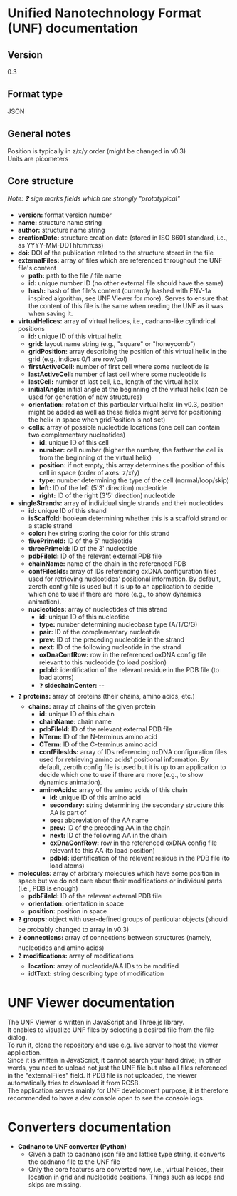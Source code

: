 # Unified Nanotechnology Format (UNF) documentation

## Version
0.3

## Format type
JSON

## General notes
Position is typically in z/x/y order (might be changed in v0.3)  
Units are picometers

## Core structure
*Note: :question: sign marks fields which are strongly "prototypical"*
- **version:** format version number
- **name:** structure name string
- **author:** structure name string  
- **creationDate:** structure creation date (stored in ISO 8601 standard, i.e., as YYYY-MM-DDThh:mm:ss) 
- **doi:** DOI of the publication related to the structure stored in the file  
- **externalFiles:** array of files which are referenced throughout the UNF file's content
  - **path:** path to the file / file name
  - **id:** unique number ID (no other external file should have the same)
  - **hash:** hash of the file's content (currently hashed with FNV-1a inspired algorithm, see UNF Viewer for more). Serves to ensure that the content of this file is the same when reading the UNF as it was when saving it.
- **virtualHelices:** array of virtual helices, i.e., cadnano-like cylindrical positions
  - **id:** unique ID of this virtual helix
  - **grid:** layout name string (e.g., "square" or "honeycomb")
  - **gridPosition:** array describing the position of this virtual helix in the grid (e.g., indices 0/1 are row/col)
  - **firstActiveCell:** number of first cell where some nucleotide is
  - **lastActiveCell:** number of last cell where some nucleotide is
  - **lastCell:** number of last cell, i.e., length of the virtual helix
  - **initialAngle:** initial angle at the beginning of the virtual helix (can be used for generation of new structures)
  - **orientation:** rotation of this particular virtual helix (in v0.3, position might be added as well as these fields might serve for positioning the helix in space when gridPosition is not set)
  - **cells:** array of possible nucleotide locations (one cell can contain two complementary nucleotides)
    - **id:** unique ID of this cell
    - **number:** cell number (higher the number, the farther the cell is from the beginning of the virtual helix)
    - **position:** if not empty, this array determines the position of this cell in space (order of axes: z/x/y)
    - **type:** number determining the type of the cell (normal/loop/skip)
    - **left:** ID of the left (5'3' direction) nucleotide
    - **right:** ID of the right (3'5' direction) nucleotide
- **singleStrands:** array of individual single strands and their nucleotides
  - **id:** unique ID of this strand
  - **isScaffold:** boolean determining whether this is a scaffold strand or a staple strand
  - **color:** hex string storing the color for this strand
  - **fivePrimeId:** ID of the 5' nucleotide
  - **threePrimeId:** ID of the 3' nucleotide
  - **pdbFileId:** ID of the relevant external PDB file
  - **chainName:** name of the chain in the referenced PDB
  - **confFilesIds:** array of IDs referencing oxDNA configuration files used for retrieving nucleotides' positional information. By default, zeroth config file is used but it is up to an application to decide which one to use if there are more (e.g., to show dynamics animation).
  - **nucleotides:** array of nucleotides of this strand
      - **id:** unique ID of this nucleotide
      - **type:** number determining nucleobase type (A/T/C/G)
      - **pair:** ID of the complementary nucleotide
      - **prev:** ID of the preceding nucleotide in the strand
      - **next:** ID of the following nucleotide in the strand
      - **oxDnaConfRow:** row in the referenced oxDNA config file relevant to this nucleotide (to load position)
      - **pdbId:** identification of the relevant residue in the PDB file (to load atoms)
      - :question: **sidechainCenter:** --
- :question: **proteins:** array of proteins (their chains, amino acids, etc.)
  - **chains:** array of chains of the given protein
    - **id:** unique ID of this chain
    - **chainName:** chain name
    - **pdbFileId:** ID of the relevant external PDB file
    - **NTerm:** ID of the N-terminus amino acid
    - **CTerm:** ID of the C-terminus amino acid
    - **confFilesIds:** array of IDs referencing oxDNA configuration files used for retrieving amino acids' positional information. By default, zeroth config file is used but it is up to an application to decide which one to use if there are more (e.g., to show dynamics animation).
    - **aminoAcids:** array of the amino acids of this chain
      - **id:** unique ID of this amino acid
      - **secondary:** string determining the secondary structure this AA is part of
      - **seq:** abbreviation of the AA name
      - **prev:** ID of the preceding AA in the chain
      - **next:** ID of the following AA in the chain
      - **oxDnaConfRow:** row in the referenced oxDNA config file relevant to this AA (to load position)
      - **pdbId:** identification of the relevant residue in the PDB file (to load atoms)
- **molecules:** array of arbitrary molecules which have some position in space but we do not care about their modifications or individual parts (i.e., PDB is enough)
  - **pdbFileId:** ID of the relevant external PDB file
  - **orientation:** orientation in space
  - **position:** position in space
- :question: **groups:** object with user-defined groups of particular objects (should be probably changed to array in v0.3)
- :question: **connections:** array of connections between structures (namely, nucleotides and amino acids)
- :question: **modifications:** array of modifications
  - **location:** array of nucleotide/AA IDs to be modified
  - **idtText:** string describing type of modification

# UNF Viewer documentation
The UNF Viewer is written in JavaScript and Three.js library.    
It enables to visualize UNF files by selecting a desired file from the file dialog.  
To run it, clone the repository and use e.g. live server to host the viewer application.    
Since it is written in JavaScript, it cannot search your hard drive; in other words, you need to upload not just the UNF file but also all files referenced in the "externalFiles" field. If PDB file is not uploaded, the viewer automatically tries to download it from RCSB.  
The application serves mainly for UNF development purpose, it is therefore recommended to have a dev console open to see the console logs.  

# Converters documentation
- **Cadnano to UNF converter (Python)**
  - Given a path to cadnano json file and lattice type string, it converts the cadnano file to the UNF file
  - Only the core features are converted now, i.e., virtual helices, their location in grid and nucleotide positions. Things such as loops and skips are missing.
